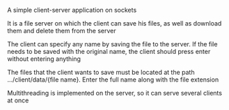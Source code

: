 A simple client-server application on sockets

It is a file server on which the client can save his files, as well as download them and delete them from the server

The client can specify any name by saving the file to the server. If the file needs to be saved with the original name, the client should press enter without entering anything

The files that the client wants to save must be located at the path .../client/data/{file name}. Enter the full name along with the file extension

Multithreading is implemented on the server, so it can serve several clients at once